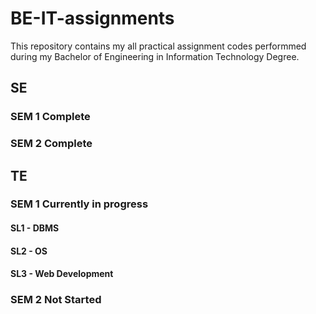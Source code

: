 # BE-IT-assignments
This repository contains my all practical assignment codes performmed during my Bachelor of Engineering in Information Technology Degree.

## SE 
### SEM 1 Complete
### SEM 2 Complete

## TE
### SEM 1 Currently in progress
#### SL1 - DBMS
#### SL2 - OS
#### SL3 - Web Development
### SEM 2 Not Started
